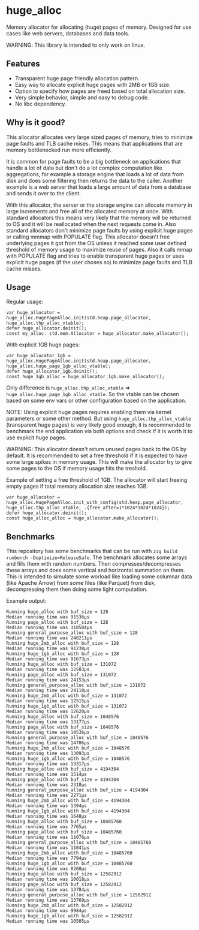 # huge_alloc

Memory allocator for allocating (huge) pages of memory. Designed for use cases like web servers, databases and data tools.

WARNING: This library is intended to only work on linux.

## Features
- Transparent huge page friendly allocation pattern.
- Easy way to allocate explicit huge pages with 2MB or 1GB size.
- Option to specify how pages are freed based on total allocation size.
- Very simple behavior, simple and easy to debug code.
- No libc dependency.

## Why is it good?
This allocator allocates very large sized pages of memory, tries to minimize page faults and TLB cache mises. 
This means that applications that are memory bottlenecked run more efficiently.

It is common for page faults to be a big bottleneck on applications that handle a lot of data but don't do a lot complex computation like aggregations, for example a storage engine that loads a lot of data from disk and does some filtering then returns the data to the caller. Another example is a web server that loads a large amount of data from a database and sends it over to the client.

With this allocator, the server or the storage engine can allocate memory in large increments and free all of the allocated memory at once. With standard allocators this means very likely that the memory will be returned to OS and it will be reallocated when the next requests come in. Also standard allocators don't minimize page faults by using explicit huge pages or calling mmmap with POPULATE flag. This allocator doesn't free underlying pages it got from the OS unless it reached some user defined threshold of memory usage to maximize reuse of pages. Also it calls mmap with POPULATE flag and tries to enable transparent huge pages or uses explicit huge pages (if the user choses so) to minimize page faults and TLB cache misses.

## Usage

Regular usage:
```zig
var huge_allocator = huge_alloc.HugePageAlloc.init(std.heap.page_allocator, huge_alloc.thp_alloc_vtable);
defer huge_allocator.deinit();
const my_alloc: std.mem.Allocator = huge_allocator.make_allocator();
```

With explicit 1GB huge pages:
```zig
var huge_allocator_1gb = huge_alloc.HugePageAlloc.init(std.heap.page_allocator, huge_alloc.huge_page_1gb_alloc_vtable);
defer huge_allocator_1gb.deinit();
const huge_1gb_alloc = huge_allocator_1gb.make_allocator();
```

Only difference is `huge_alloc.thp_alloc_vtable` => `huge_alloc.huge_page_1gb_alloc_vtable`. So the vtable can be chosen based on some env vars or other 
configuration based on the application.

NOTE: Using explicit huge pages requires enabling them via kernel parameters or some other method. But using `huge_alloc.thp_alloc_vtable` (transparent huge pages) is very likely good enough, it is recommended to benchmark the end application via both options and check if it is worth it to use explicit huge pages. 

WARNING: This allocator doesn't return unused pages back to the OS by default. It is recommended to set a free threshold if it is expected to have some large spikes in memory usage. This will make the allocator try to give some pages to the OS if memory usage hits the treshold.

Example of setting a free threshold of 1GB. The allocator will start freeing empty pages if total memory allocation size reaches 1GB.
```zig
var huge_allocator = huge_alloc.HugePageAlloc.init_with_config(std.heap.page_allocator, huge_alloc.thp_alloc_vtable, .{free_after=1*1024*1024*1024});
defer huge_allocator.deinit();
const huge_alloc_alloc = huge_allocator.make_allocator();
```

## Benchmarks

This repository has some benchmarks that can be run with `zig build runbench -Doptimize=ReleaseSafe`.
The benchmark allocates some arrays and fills them with random numbers. Then compresses/decompresses these arrays and does some vertical and horizontal summation on them. This is intended to simulate some worload like loading some columnar data (like Apache Arrow) from some files (like Parquet) from disk, decompressing them then doing some light computation.

Example output:
```
Running huge_alloc with buf_size = 128
Median running time was 91536μs
Running page_alloc with buf_size = 128
Median running time was 310504μs
Running general_purpose_alloc with buf_size = 128
Median running time was 248211μs
Running huge_2mb_alloc with buf_size = 128
Median running time was 91238μs
Running huge_1gb_alloc with buf_size = 128
Median running time was 91673μs
Running huge_alloc with buf_size = 131072
Median running time was 12503μs
Running page_alloc with buf_size = 131072
Median running time was 24153μs
Running general_purpose_alloc with buf_size = 131072
Median running time was 24110μs
Running huge_2mb_alloc with buf_size = 131072
Median running time was 12515μs
Running huge_1gb_alloc with buf_size = 131072
Median running time was 12620μs
Running huge_alloc with buf_size = 1048576
Median running time was 13177μs
Running page_alloc with buf_size = 1048576
Median running time was 14536μs
Running general_purpose_alloc with buf_size = 1048576
Median running time was 14706μs
Running huge_2mb_alloc with buf_size = 1048576
Median running time was 13093μs
Running huge_1gb_alloc with buf_size = 1048576
Median running time was 13317μs
Running huge_alloc with buf_size = 4194304
Median running time was 1514μs
Running page_alloc with buf_size = 4194304
Median running time was 2318μs
Running general_purpose_alloc with buf_size = 4194304
Median running time was 2271μs
Running huge_2mb_alloc with buf_size = 4194304
Median running time was 1394μs
Running huge_1gb_alloc with buf_size = 4194304
Median running time was 1648μs
Running huge_alloc with buf_size = 10485760
Median running time was 7765μs
Running page_alloc with buf_size = 10485760
Median running time was 11076μs
Running general_purpose_alloc with buf_size = 10485760
Median running time was 11041μs
Running huge_2mb_alloc with buf_size = 10485760
Median running time was 7794μs
Running huge_1gb_alloc with buf_size = 10485760
Median running time was 8260μs
Running huge_alloc with buf_size = 12582912
Median running time was 10018μs
Running page_alloc with buf_size = 12582912
Median running time was 13784μs
Running general_purpose_alloc with buf_size = 12582912
Median running time was 13769μs
Running huge_2mb_alloc with buf_size = 12582912
Median running time was 9984μs
Running huge_1gb_alloc with buf_size = 12582912
Median running time was 10505μs
```
